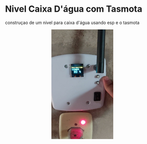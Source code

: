 # Nivel Caixa D'água com Tasmota

construçao de um nivel para caixa d'água usando esp e o tasmota
<!-- ![Logo](![![image](https://github.com/marllonferreira/Nivel-caixa-dgua-com-tasmota/assets/31580600/bf6bcdd4-c1ed-4542-a802-caffbecef818)
]()
) -->

<div align="center">
  <img src="./doc/imagens/01.jpg" width="40%">
</div> 
